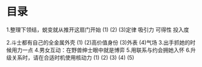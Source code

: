 # 目录
1.整理下领结，蜕变就从推开这扇门开始
(1)
(2)
(3)定律
  吸引力
  可得性
  投入度

2.斗士都有自己的全金属外壳
  (1)
  (2)高价值身份
  (3)外表
  (4)气场
3.出手抓她的时候用力一点
4.男女互动：在野兽绅士眼中就是博弈
5.用联系与约会拥她入怀
6.升级关系时，请在合适时机使用核动力
  (1)
  (2)
  (3)
  (4)
  (5)

